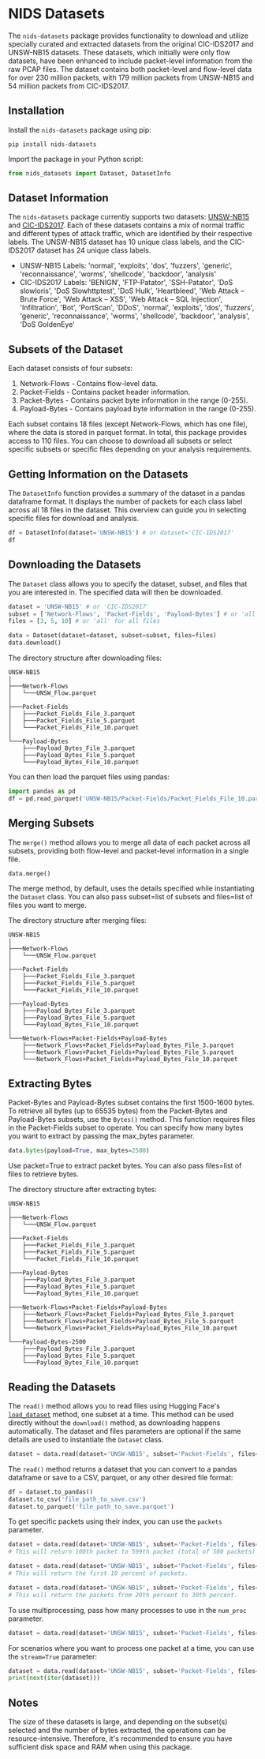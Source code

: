# NIDS Datasets

The `nids-datasets` package provides functionality to download and utilize specially curated and extracted datasets from the original CIC-IDS2017 and UNSW-NB15 datasets. These datasets, which initially were only flow datasets, have been enhanced to include packet-level information from the raw PCAP files. The dataset contains both packet-level and flow-level data for over 230 million packets, with 179 million packets from UNSW-NB15 and 54 million packets from CIC-IDS2017.

## Installation

Install the `nids-datasets` package using pip:

```shell
pip install nids-datasets
```

Import the package in your Python script:

```python
from nids_datasets import Dataset, DatasetInfo
```

## Dataset Information

The `nids-datasets` package currently supports two datasets: [UNSW-NB15](https://research.unsw.edu.au/projects/unsw-nb15-dataset) and [CIC-IDS2017](https://www.unb.ca/cic/datasets/ids-2017.html). Each of these datasets contains a mix of normal traffic and different types of attack traffic, which are identified by their respective labels. The UNSW-NB15 dataset has 10 unique class labels, and the CIC-IDS2017 dataset has 24 unique class labels. 

- UNSW-NB15 Labels: 'normal', 'exploits', 'dos', 'fuzzers', 'generic', 'reconnaissance', 'worms', 'shellcode', 'backdoor', 'analysis'
- CIC-IDS2017 Labels: 'BENIGN', 'FTP-Patator', 'SSH-Patator', 'DoS slowloris', 'DoS Slowhttptest', 'DoS Hulk', 'Heartbleed', 'Web Attack – Brute Force', 'Web Attack – XSS', 'Web Attack – SQL Injection', 'Infiltration', 'Bot', 'PortScan', 'DDoS', 'normal', 'exploits', 'dos', 'fuzzers', 'generic', 'reconnaissance', 'worms', 'shellcode', 'backdoor', 'analysis', 'DoS GoldenEye'

## Subsets of the Dataset

Each dataset consists of four subsets:

1. Network-Flows - Contains flow-level data.
2. Packet-Fields - Contains packet header information.
3. Packet-Bytes - Contains packet byte information in the range (0-255).
4. Payload-Bytes - Contains payload byte information in the range (0-255).

Each subset contains 18 files (except Network-Flows, which has one file), where the data is stored in parquet format. In total, this package provides access to 110 files. You can choose to download all subsets or select specific subsets or specific files depending on your analysis requirements.

## Getting Information on the Datasets

The `DatasetInfo` function provides a summary of the dataset in a pandas dataframe format. It displays the number of packets for each class label across all 18 files in the dataset. This overview can guide you in selecting specific files for download and analysis.

```python
df = DatasetInfo(dataset='UNSW-NB15') # or dataset='CIC-IDS2017'
df
```

## Downloading the Datasets

The `Dataset` class allows you to specify the dataset, subset, and files that you are interested in. The specified data will then be downloaded.

```python
dataset = 'UNSW-NB15' # or 'CIC-IDS2017'
subset = ['Network-Flows', 'Packet-Fields', 'Payload-Bytes'] # or 'all' for all subsets
files = [3, 5, 10] # or 'all' for all files

data = Dataset(dataset=dataset, subset=subset, files=files)
data.download()
```

The directory structure after downloading files:

```
UNSW-NB15
│
├───Network-Flows
│   └───UNSW_Flow.parquet
│
├───Packet-Fields
│   ├───Packet_Fields_File_3.parquet
│   ├───Packet_Fields_File_5.parquet
│   └───Packet_Fields_File_10.parquet
│
└───Payload-Bytes
    ├───Payload_Bytes_File_3.parquet
    ├───Payload_Bytes_File_5.parquet
    └───Payload_Bytes_File_10.parquet
```

You can then load the parquet files using pandas:

```python
import pandas as pd
df = pd.read_parquet('UNSW-NB15/Packet-Fields/Packet_Fields_File_10.parquet')
```

## Merging Subsets

The `merge()` method allows you to merge all data of each packet across all subsets, providing both flow-level and packet-level information in a single file.

```python
data.merge()
```

The merge method, by default, uses the details specified while instantiating the `Dataset` class. You can also pass subset=list of subsets and files=list of files you want to merge.

The directory structure after merging files:

```
UNSW-NB15
│
├───Network-Flows
│   └───UNSW_Flow.parquet
│
├───Packet-Fields
│   ├───Packet_Fields_File_3.parquet
│   ├───Packet_Fields_File_5.parquet
│   └───Packet_Fields_File_10.parquet
│
├───Payload-Bytes
│   ├───Payload_Bytes_File_3.parquet
│   ├───Payload_Bytes_File_5.parquet
│   └───Payload_Bytes_File_10.parquet
│
└───Network-Flows+Packet-Fields+Payload-Bytes
    ├───Network_Flows+Packet_Fields+Payload_Bytes_File_3.parquet
    ├───Network_Flows+Packet_Fields+Payload_Bytes_File_5.parquet
    └───Network_Flows+Packet_Fields+Payload_Bytes_File_10.parquet
```

## Extracting Bytes

Packet-Bytes and Payload-Bytes subset contains the first 1500-1600 bytes. To retrieve all bytes (up to 65535 bytes) from the Packet-Bytes and Payload-Bytes subsets, use the `Bytes()` method. This function requires files in the Packet-Fields subset to operate. You can specify how many bytes you want to extract by passing the max_bytes parameter.

```python
data.bytes(payload=True, max_bytes=2500)
```

Use packet=True to extract packet bytes. You can also pass files=list of files to retrieve bytes.

The directory structure after extracting bytes:

```
UNSW-NB15
│
├───Network-Flows
│   └───UNSW_Flow.parquet
│
├───Packet-Fields
│   ├───Packet_Fields_File_3.parquet
│   ├───Packet_Fields_File_5.parquet
│   └───Packet_Fields_File_10.parquet
│
├───Payload-Bytes
│   ├───Payload_Bytes_File_3.parquet
│   ├───Payload_Bytes_File_5.parquet
│   └───Payload_Bytes_File_10.parquet
│
├───Network-Flows+Packet-Fields+Payload-Bytes
│   ├───Network_Flows+Packet_Fields+Payload_Bytes_File_3.parquet
│   ├───Network_Flows+Packet_Fields+Payload_Bytes_File_5.parquet
│   └───Network_Flows+Packet_Fields+Payload_Bytes_File_10.parquet
│
└───Payload-Bytes-2500
    ├───Payload_Bytes_File_3.parquet
    ├───Payload_Bytes_File_5.parquet
    └───Payload_Bytes_File_10.parquet
```

## Reading the Datasets

The `read()` method allows you to read files using Hugging Face's [`load_dataset`](https://huggingface.co/docs/datasets/loading) method, one subset at a time. This method can be used directly without the `download()` method, as downloading happens automatically. The dataset and files parameters are optional if the same details are used to instantiate the `Dataset` class.

```python
dataset = data.read(dataset='UNSW-NB15', subset='Packet-Fields', files=[1,2])
```

The `read()` method returns a dataset that you can convert to a pandas dataframe or save to a CSV, parquet, or any other desired file format:

```python
df = dataset.to_pandas()
dataset.to_csv('file_path_to_save.csv')
dataset.to_parquet('file_path_to_save.parquet')
```

To get specific packets using their index, you can use the `packets` parameter.

```python
dataset = data.read(dataset='UNSW-NB15', subset='Packet-Fields', files=[1,2], packets='100:600')
# This will return 100th packet to 599th packet (total of 500 packets)

dataset = data.read(dataset='UNSW-NB15', subset='Packet-Fields', files=[1,2], packets=':10%')
# This will return the first 10 percent of packets.

dataset = data.read(dataset='UNSW-NB15', subset='Packet-Fields', files=[1,2], packets='20%:30%')
# This will return the packets from 20th percent to 30th percent.
```

To use multiprocessing, pass how many processes to use in the `num_proc` parameter.

```python
dataset = data.read(dataset='UNSW-NB15', subset='Packet-Fields', files=[1,2], num_proc=2)
```

For scenarios where you want to process one packet at a time, you can use the `stream=True` parameter:

```python
dataset = data.read(dataset='UNSW-NB15', subset='Packet-Fields', files=[1,2], stream=True)
print(next(iter(dataset)))
```

## Notes

The size of these datasets is large, and depending on the subset(s) selected and the number of bytes extracted, the operations can be resource-intensive. Therefore, it's recommended to ensure you have sufficient disk space and RAM when using this package.
